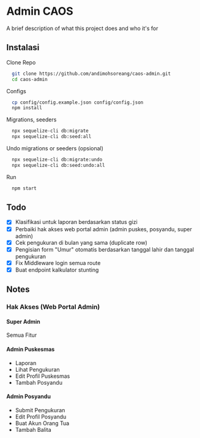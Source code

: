
# Admin CAOS

A brief description of what this project does and who it's for


## Instalasi

Clone Repo

```bash
  git clone https://github.com/andimohsoreang/caos-admin.git
  cd caos-admin
```

Configs

```bash
  cp config/config.example.json config/config.json
  npm install
```

Migrations, seeders

```bash
  npx sequelize-cli db:migrate
  npx sequelize-cli db:seed:all
```

Undo migrations or seeders (opsional)

```bash
  npx sequelize-cli db:migrate:undo
  npx sequelize-cli db:seed:undo:all
```

Run

```bash
  npm start
```

## Todo

- [x] Klasifikasi untuk laporan berdasarkan status gizi
- [x] Perbaiki hak akses web portal admin (admin puskes, posyandu, super admin)
- [x] Cek pengukuran di bulan yang sama (duplicate row)
- [x] Pengisian form "Umur" otomatis berdasarkan tanggal lahir dan tanggal pengukuran
- [x] Fix Middleware login semua route
- [x] Buat endpoint kalkulator stunting

## Notes

### Hak Akses (Web Portal Admin)

#### Super Admin

Semua Fitur

#### Admin Puskesmas 

- Laporan
- Lihat Pengukuran
- Edit Profil Puskesmas
- Tambah Posyandu

#### Admin Posyandu

- Submit Pengukuran 
- Edit Profil Posyandu
- Buat Akun Orang Tua
- Tambah Balita